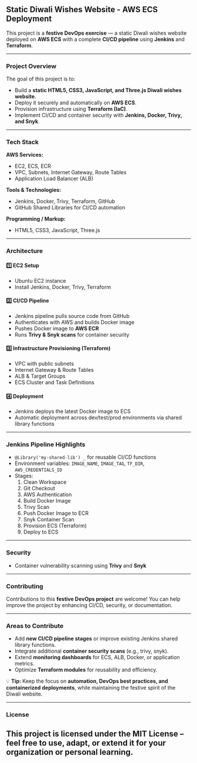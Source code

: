 ## Static Diwali Wishes Website - AWS ECS Deployment

This project is a **festive DevOps exercise** — a static Diwali wishes website deployed on **AWS ECS** with a complete **CI/CD pipeline** using **Jenkins** and **Terraform**.

---

### Project Overview

The goal of this project is to:

- Build a **static HTML5, CSS3, JavaScript, and Three.js Diwali wishes website**.
- Deploy it securely and automatically on **AWS ECS**.
- Provision infrastructure using **Terraform (IaC)**.
- Implement CI/CD and container security with **Jenkins, Docker, Trivy, and Snyk**.

---

### Tech Stack

**AWS Services:**
- EC2, ECS, ECR
- VPC, Subnets, Internet Gateway, Route Tables
- Application Load Balancer (ALB)

**Tools & Technologies:**
- Jenkins, Docker, Trivy, Terraform, GitHub
- GitHub Shared Libraries for CI/CD automation

**Programming / Markup:**
- HTML5, CSS3, JavaScript, Three.js

---

### Architecture

#### 1️⃣ EC2 Setup
- Ubuntu EC2 instance
- Install Jenkins, Docker, Trivy, Terraform

#### 2️⃣ CI/CD Pipeline
- Jenkins pipeline pulls source code from GitHub
- Authenticates with AWS and builds Docker image
- Pushes Docker image to **AWS ECR**
- Runs **Trivy & Snyk scans** for container security

#### 3️⃣ Infrastructure Provisioning (Terraform)
- VPC with public subnets
- Internet Gateway & Route Tables
- ALB & Target Groups
- ECS Cluster and Task Definitions

#### 4️⃣ Deployment
- Jenkins deploys the latest Docker image to ECS
- Automatic deployment across dev/test/prod environments via shared library functions

---

### Jenkins Pipeline Highlights

- `@Library('my-shared-lib') _` for reusable CI/CD functions
- Environment variables: `IMAGE_NAME`, `IMAGE_TAG`, `TF_DIR`, `AWS_CREDENTIALS_ID`
- Stages:
  1. Clean Workspace
  2. Git Checkout
  3. AWS Authentication
  4. Build Docker Image
  5. Trivy Scan
  6. Push Docker Image to ECR
  7. Snyk Container Scan
  8. Provision ECS (Terraform)
  9. Deploy to ECS

---

### Security

- Container vulnerability scanning using **Trivy** and **Snyk**

---

### Contributing

Contributions to this **festive DevOps project** are welcome! You can help improve the project by enhancing CI/CD, security, or documentation.

---
### Areas to Contribute
- Add **new CI/CD pipeline stages** or improve existing Jenkins shared library functions.
- Integrate additional **container security scans** (e.g., trivy, snyk).
- Extend **monitoring dashboards** for ECS, ALB, Docker, or application metrics.
- Optimize **Terraform modules** for reusability and efficiency.

💡 **Tip:** Keep the focus on **automation, DevOps best practices, and containerized deployments**, while maintaining the festive spirit of the Diwali website.

---
### License

This project is licensed under the **MIT License** – feel free to use, adapt, or extend it for your organization or personal learning.
---
